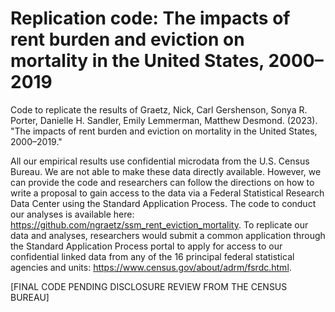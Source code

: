 # Replication code: The impacts of rent burden and eviction on mortality in the United States, 2000–2019
Code to replicate the results of Graetz, Nick, Carl Gershenson, Sonya R. Porter, Danielle H. Sandler, Emily Lemmerman, Matthew Desmond. (2023). "The impacts of rent burden and eviction on mortality in the United States, 2000–2019."

All our empirical results use confidential microdata from the U.S. Census Bureau. We are not able to make these data directly available. However, we can provide the code and researchers can follow the directions on how to write a proposal to gain access to the data via a Federal Statistical Research Data Center using the Standard Application Process. The code to conduct our analyses is available here: https://github.com/ngraetz/ssm_rent_eviction_mortality. To replicate our data and analyses, researchers would submit a common application through the Standard Application Process portal to apply for access to our confidential linked data from any of the 16 principal federal statistical agencies and units: https://www.census.gov/about/adrm/fsrdc.html.  

[FINAL CODE PENDING DISCLOSURE REVIEW FROM THE CENSUS BUREAU]
